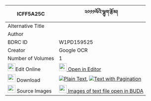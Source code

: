 |ICFF5A25C|༢༠༡༡ལོའི་ལྷུག་རྩོམ། 
| --- | --- 
|Alternative Title |
|Author | 
|BDRC ID | W1PD159525
|Creator | Google OCR
|Number of Volumes| 1
|<img width="25" src="https://img.icons8.com/color/25/000000/edit-property.png">Edit Online| [<img width="25" src="https://avatars.githubusercontent.com/u/45091458?s=200&v=4"> Open in Editor](http://editor.openpecha.org/ICFF5A25C)
|<img width="25" src="https://img.icons8.com/fluent/48/000000/download-2.png"/>  Download | [![](https://img.icons8.com/color/20/000000/txt.png)Plain Text](https://github.com/Openpecha/ICFF5A25C/releases/download/v1/lo_i_lhuk_tsom_plain_ICFF5A25C.zip), [![](https://img.icons8.com/color/20/000000/txt.png)Text with Pagination](https://github.com/Openpecha/ICFF5A25C/releases/download/v1/lo_i_lhuk_tsom_pages_ICFF5A25C.zip)
|<img width="25" src="https://img.icons8.com/plasticine/100/000000/pictures-folder.png"/>  Source Images | [<img width="25" src="https://library.bdrc.io/icons/BUDA-small.svg"> Images of text file open in BUDA](https://library.bdrc.io/show/bdr:W1PD159525)